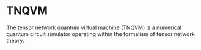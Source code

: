 # TNQVM

The tensor network quantum virtual machine (TNQVM) is a numerical quantum circuit simulator operating within the formalism of tensor network theory. 
